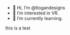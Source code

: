 - 👋 Hi, I’m @tlogandesigns
- 👀 I’m interested in VR.
- 🌱 I’m currently learning.

this is a test
<!---
tlogandesigns/tlogandesigns is a ✨ special ✨ repository because its `README.md` (this file) appears on your GitHub profile.
You can click the Preview link to take a look at your changes.
--->
